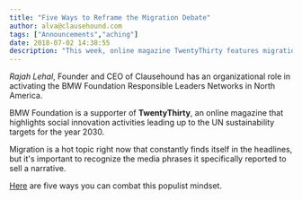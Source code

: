 ```yaml
---
title: "Five Ways to Reframe the Migration Debate"
author: alva@clausehound.com
tags: ["Announcements","aching"]
date: 2018-07-02 14:38:55
description: "This week, online magazine TwentyThirty features migration, a hot topic right now that constantly finds itself in the headlines."
---
```




*Rajah Lehal*, Founder and CEO of Clausehound has an organizational role in activating the BMW Foundation Responsible Leaders Networks in North America.

BMW Foundation is a supporter of **TwentyThirty**, an online magazine that highlights social innovation activities leading up to the UN sustainability targets for the year 2030.

Migration is a hot topic right now that constantly finds itself in the headlines, but it's important to recognize the media phrases it specifically reported to sell a narrative.

[Here](https://twentythirty.com/five-ways-to-reframe-the-migration-debate/) are five ways you can combat this populist mindset.
